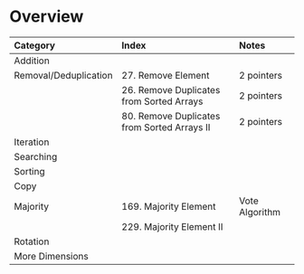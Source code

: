 # Overview

| Category | Index | Notes |
| :--- | :--- | :--- |
| Addition |  |  |
| Removal/Deduplication | 27. Remove Element | 2 pointers |
|  | 26. Remove Duplicates from Sorted Arrays | 2 pointers |
|  | 80. Remove Duplicates from Sorted Arrays II | 2 pointers |
| Iteration |  |  |
| Searching |  |  |
| Sorting |  |  |
| Copy |  |  |
| Majority | 169. Majority Element | Vote Algorithm |
|  | 229. Majority Element II |  |
| Rotation |  |  |
| More Dimensions |  |  |

